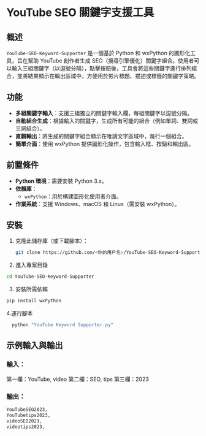 # YouTube SEO 關鍵字支援工具

## 概述
`YouTube-SEO-Keyword-Supporter` 是一個基於 Python 和 wxPython 的圖形化工具，旨在幫助 YouTube 創作者生成 SEO（搜尋引擎優化）關鍵字組合。使用者可以輸入三組關鍵字（以逗號分隔），點擊按鈕後，工具會將這些關鍵字進行排列組合，並將結果顯示在輸出區域中，方便用於影片標題、描述或標籤的關鍵字策略。

## 功能
- **多組關鍵字輸入**：支援三組獨立的關鍵字輸入欄，每組關鍵字以逗號分隔。
- **自動組合生成**：根據輸入的關鍵字，生成所有可能的組合（例如單詞、雙詞或三詞組合）。
- **直觀輸出**：將生成的關鍵字組合顯示在唯讀文字區域中，每行一個組合。
- **簡單介面**：使用 wxPython 提供圖形化操作，包含輸入框、按鈕和輸出區。

## 前置條件
- **Python 環境**：需要安裝 Python 3.x。
- **依賴庫**：
  - `wxPython`：用於構建圖形化使用者介面。
- **作業系統**：支援 Windows、macOS 和 Linux（需安裝 wxPython）。

## 安裝
1. 克隆此儲存庫（或下載腳本）：
   ```bash
   git clone https://github.com/<你的用戶名>/YouTube-SEO-Keyword-Supporter.git
   ```

2. 進入專案目錄
  ```bash
  cd YouTube-SEO-Keyword-Supporter
```

3. 安裝所需依賴
  ```bash
  pip install wxPython
```

4.運行腳本
  ```bash
    python "YouTube Keyword Supporter.py"
```

## 示例輸入與輸出

### 輸入：
第一欄：YouTube, video
第二欄：SEO, tips
第三欄：2023
### 輸出：
```bash
YouTubeSEO2023,
YouTubetips2023,
videoSEO2023,
videotips2023,
```

